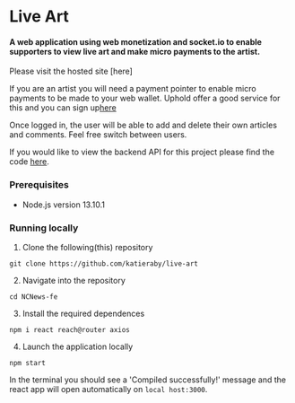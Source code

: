 # Live Art

#### A web application using web monetization and socket.io to enable supporters to view live art and make micro payments to the artist.

Please visit the hosted site [here]

If you are an artist you will need a payment pointer to enable micro payments to be made to your web wallet. Uphold offer a good service for this and you can sign up[here](https://uphold.com/en-gb/)

Once logged in, the user will be able to add and delete their own articles and comments. Feel free switch between users.

If you would like to view the backend API for this project please find the code [here](https://github.com/katieraby/live-art-backend).

### **Prerequisites**

- Node.js version 13.10.1

### **Running locally**

1. Clone the following(this) repository

```
git clone https://github.com/katieraby/live-art
```

2. Navigate into the repository

```
cd NCNews-fe
```

3. Install the required dependences

```
npm i react reach@router axios
```

4. Launch the application locally

```
npm start
```

In the terminal you should see a 'Compiled successfully!' message and the react app will open automatically on `local host:3000`.
